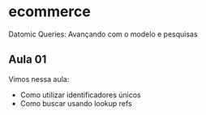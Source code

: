 # ecommerce

Datomic Queries: Avançando com o modelo e pesquisas

## Aula 01

Vimos nessa aula:

- Como utilizar identificadores únicos
- Como buscar usando lookup refs
